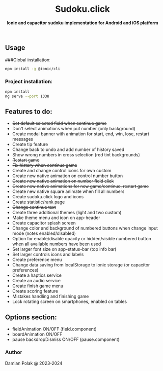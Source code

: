 <h1 align="center">Sudoku.click</h1>
<p align="center">
  <b>Ionic and capacitor sudoku implementation for Android and iOS platform</b>
</p>
<br>

## Usage

###Global installation:
```bash
npm install -g @ionic/cli
```

### Project installation:
```bash
npm install
ng serve --port 1338
```

## Features to do:
- ~~Set default selected field when continue game~~
- Don't select animations when put number (only background)
- Create modal banner with animation for start, end, win, lose, restart messages
- Create tip feature
- Change back to undo and add number of history saved
- Show wrong numbers in cross selection (red tint backgrounds)
- ~~Restart game~~
- ~~Fix history when continue game~~
- Create and change control icons for own custom
- Create new native animation on control number button
- ~~Create new native animation on number field click~~
- ~~Create new native animations for new game/continue, restart game~~
- Create new native square animate when fill all numbers
- Create sudoku.click logo and icons
- Create statistic/rank page
- ~~Change continue text~~
- Create three additional themes (light and two custom)
- Make theme menu and icon on app-header
- Create capacitor splash screen
- Change color and background of numbered buttons when change input mode (notes enabled/disabled)
- Option for enable/disable opacity or hidden/visible numbered button when all available numbers have been used
- Set larger font size on app-status-bar (top info bar)
- Set larger controls icons and labels
- Create preference menu 
- Change data saving from localStorage to ionic storage (or capacitor preferences)
- Create a haptics service
- Create an audio service
- Create finish game menu
- Create scoring feature
- Mistakes handling and finishing game
- Lock rotating screen on smartphones, enabled on tables

## Options section:
- fieldAnimation ON/OFF (field.component)
- boardAnimation ON/OFF
- pause backdropDismiss ON/OFF (pause.component)
### Author
Damian Polak @ 2023-2024
